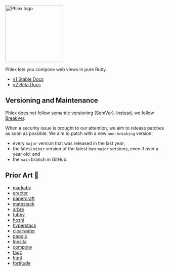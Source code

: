 <a href="https://www.phlex.fun/"><img alt="Phlex logo" src="https://www.phlex.fun/assets/logo.png" width="180" /></a>

Phlex lets you compose web views in pure Ruby.

- [v1 Stable Docs](https://www.phlex.fun)
- [v2 Beta Docs](https://beta.phlex.fun)

## Versioning and Maintenance

Phlex does not follow semantic versioning (SemVer). Instead, we follow [BreakVer](https://www.taoensso.com/break-versioning).

When a security issue is brought to our attention, we aim to release patches as soon as possible. We aim to patch with a new `non-breaking` version:

- every `major` version that was released in the last year;
- the latest `minor` version of the latest two `major` versions, even if over a year old; and
- the `main` branch in GitHub.

## Prior Art 🎨

- [markaby](https://github.com/markaby/markaby)
- [erector](https://github.com/erector/erector)
- [papercraft](https://github.com/digital-fabric/papercraft)
- [matestack](https://github.com/matestack/matestack-ui-core)
- [arbre](https://github.com/activeadmin/arbre)
- [tubby](https://github.com/judofyr/tubby)
- [hoshi](https://github.com/pete/hoshi)
- [hyperstack](https://github.com/hyperstack-org/hyperstack)
- [clearwater](https://github.com/clearwater-rb/clearwater)
- [paggio](https://github.com/opal/paggio)
- [Inesita](https://github.com/inesita-rb/inesita)
- [compony](https://github.com/kalsan/compony)
- [tagz](https://github.com/ahoward/tagz)
- [html](https://github.com/ismasan/html)
- [fortitude](https://github.com/ageweke/fortitude)
